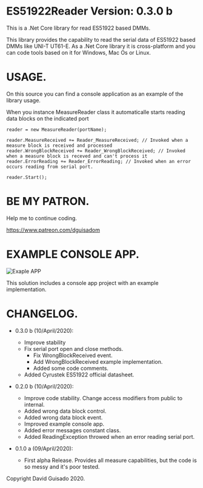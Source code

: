 
# ES51922Reader Version: 0.3.0 b


This is a .Net Core library for read ES51922 based DMMs.

This library provides the capability to read the serial data of ES51922 based DMMs like UNI-T UT61-E. As a .Net Core library it is cross-platform and you can code tools based on it for Windows, Mac Os or Linux.

# USAGE.

On this source you can find a console application as an example of the library usage.

When you instance MeasureReader class it automaticalle starts reading data blocks on the indicated port
    
    reader = new MeasureReader(portName);
    
    reader.MeasureReceived += Reader_MeasureReceived; // Invoked when a measure block is received and processed
    reader.WrongBlockReceived += Reader_WrongBlockReceived; // Invoked when a measure block is receved and can't process it
    reader.ErrorReading += Reader_ErrorReading; // Invoked when an error occurs reading from serial port.
    
    reader.Start();

# BE MY PATRON.

Help me to continue coding.

https://www.patreon.com/dguisadom

# EXAMPLE CONSOLE APP.

![Exaple APP](https://thumbs.gfycat.com/WellgroomedFrequentBabirusa-small.gif)

This solution includes a console app project with an example implementation.

# CHANGELOG.

* 0.3.0 b (10/April/2020):
	* Improve stability
	* Fix serial port open and close methods.
    	* Fix WrongBlockReceived event.
    	* Add WrongBlockReceived example implementation.
    	* Added some code comments.
	* Added Cyrustek ES51922 official datasheet.

* 0.2.0 b (10/April/2020): 
	* Improve code stability. Change access modifiers from public to internal.
	* Added wrong data block control.
	* Added wrong data block event.
	* Improved example console app.
	* Added error messages constant class.
	* Added ReadingException throwed when an error reading serial port.
	
* 0.1.0 a (09/April/2020): 
	* First alpha Release. Provides all measure capabilities, but the code is so messy and it's poor tested.

Copyright David Guisado 2020.
